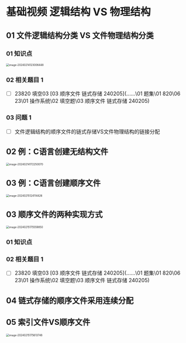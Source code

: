 # 基础视频 逻辑结构 VS 物理结构



## 01 文件逻辑结构分类 VS 文件物理结构分类



### 01 知识点

<img src="https://cvp.oss-cn-shanghai.aliyuncs.com/picgo/202402141230617.png" alt="image-20240214123006448" style="zoom:50%;" />



### 02 相关题目 1

- [ ] 23820 填空03 [03 顺序文件 链式存储 240205](..\..\..\01 题集\01 820\06 23\01 操作系统\02 填空题\03 顺序文件 链式存储 240205) 



### 03 问题 1

- [ ] 文件逻辑结构的顺序文件的链式存储VS文件物理结构的链接分配



## 02 例：C语言创建无结构文件

<img src="https://cvp.oss-cn-shanghai.aliyuncs.com/picgo/202402141722035.png" alt="image-20240214172250070" style="zoom:50%;" />



## 03 例：C语言创建顺序文件

<img src="https://cvp.oss-cn-shanghai.aliyuncs.com/picgo/202402151241945.png" alt="image-20240215124114426" style="zoom:50%;" />



## 03 顺序文件的两种实现方式

<img src="https://cvp.oss-cn-shanghai.aliyuncs.com/picgo/202402151756260.png" alt="image-20240215175559850" style="zoom:50%;" />

### 01 知识点



### 02 相关题目 1

- [ ] 23820 填空03 [03 顺序文件 链式存储 240205](..\..\..\01 题集\01 820\06 23\01 操作系统\02 填空题\03 顺序文件 链式存储 240205) 



## 04 链式存储的顺序文件采用连续分配





## 05 索引文件VS顺序文件

<img src="https://cvp.oss-cn-shanghai.aliyuncs.com/picgo/202402151756147.png" alt="image-20240215175613748" style="zoom:50%;" />
